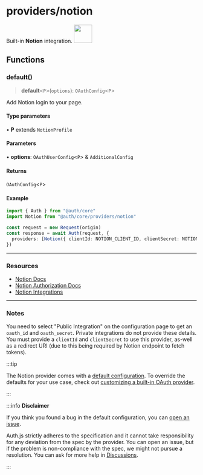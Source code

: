 # providers/notion

<div style={{backgroundColor: "#000", display: "flex", justifyContent: "space-between", color: "#fff", padding: 16}}>
<span>Built-in <b>Notion</b> integration.</span>
<a href="https://notion.so">
  <img style={{display: "block"}} src="https://authjs.dev/img/providers/notion.svg" height="48" width="48"/>
</a>
</div>

## Functions

### default()

> **default**\<`P`\>(`options`): `OAuthConfig`\<`P`\>

Add Notion login to your page.

#### Type parameters

• **P** extends `NotionProfile`

#### Parameters

• **options**: `OAuthUserConfig`\<`P`\> & `AdditionalConfig`

#### Returns

`OAuthConfig`\<`P`\>

#### Example

```ts
import { Auth } from "@auth/core"
import Notion from "@auth/core/providers/notion"

const request = new Request(origin)
const response = await Auth(request, {
  providers: [Notion({ clientId: NOTION_CLIENT_ID, clientSecret: NOTION_CLIENT_SECRET, redirectUri: NOTION_CLIENT_REDIRECT_URI })],
})
```

---

### Resources
- [Notion Docs](https://developers.notion.com/docs)
- [Notion Authorization Docs](https://developers.notion.com/docs/authorization)
- [Notion Integrations](https://www.notion.so/my-integrations)

---

### Notes
You need to select "Public Integration" on the configuration page to get an `oauth_id` and `oauth_secret`. Private integrations do not provide these details.
You must provide a `clientId` and `clientSecret` to use this provider, as-well as a redirect URI (due to this being required by Notion endpoint to fetch tokens).

:::tip

The Notion provider comes with a [default configuration](https://github.com/nextauthjs/next-auth/blob/main/packages/core/src/providers/notion.ts).
To override the defaults for your use case, check out [customizing a built-in OAuth provider](https://authjs.dev/guides/providers/custom-provider#override-default-options).

:::

:::info **Disclaimer**

If you think you found a bug in the default configuration, you can [open an issue](https://authjs.dev/new/provider-issue).

Auth.js strictly adheres to the specification and it cannot take responsibility for any deviation from
the spec by the provider. You can open an issue, but if the problem is non-compliance with the spec,
we might not pursue a resolution. You can ask for more help in [Discussions](https://authjs.dev/new/github-discussions).

:::
